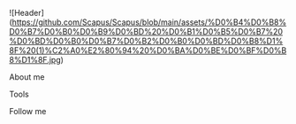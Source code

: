 ![Header] (https://github.com/Scapus/Scapus/blob/main/assets/%D0%B4%D0%B8%D0%B7%D0%B0%D0%B9%D0%BD%20%D0%B1%D0%B5%D0%B7%20%D0%BD%D0%B0%D0%B7%D0%B2%D0%B0%D0%BD%D0%B8%D1%8F%20(1)%C2%A0%E2%80%94%20%D0%BA%D0%BE%D0%BF%D0%B8%D1%8F.jpg)

About me

Tools

Follow me
